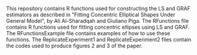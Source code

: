 This repository contains R functions used for constructing the LS and GRAF estimators as described in "Fitting Concentric Elliptical Shapes Under
General Model", by Ali Al-Sharadqah and Giuliano Piga. The RFunctions file contains R functions used for fitting concentric ellipses using LS and GRAF. The RFunctionsExample file contains examples of how to use these functions. The ReplicateExperiment1 and ReplicateExperiment2 files contain the codes used to produce figures 2 and 3 of the paper.
